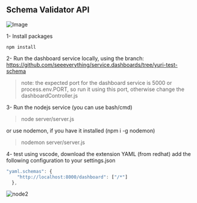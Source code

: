 ## Schema Validator API
![Image](https://i.ibb.co/Kx1VTMV/schema-Ap-I.png)

1- Install packages
```
npm install
```

2- Run the dashboard service locally, using the branch:
https://github.com/seeeverything/service.dashboards/tree/yuri-test-schema

> note: the expected port for the dashboard service is 5000 or process.env.PORT, so run it using this port, otherwise change the dashboardController.js

3- Run the nodejs service (you can use bash/cmd)
>    node server/server.js

or use nodemon, if you have it installed (npm i -g nodemon)
>    nodemon server/server.js

4- test
using vscode, download the extension YAML (from redhat)
add the following configuration to your settings.json
```javascript  
"yaml.schemas": {
    "http://localhost:8000/dashboard": ["/*"]
  },
```

![node2](public/node2.png)
